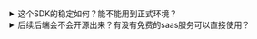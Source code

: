 
<details>
 <summary>这个SDK的稳定如何？能不能用到正式环境？</summary>

目前本人所在的公司的监控系统也在使用当前SDK，所以也在迭代中，到目前而言稳定性还是OK的，而且已经码完e2e，单测也coding中。

</details>



<details>
 <summary>后续后端会不会开源出来？有没有免费的saas服务可以直接使用？</summary>

目前后端也在持续迭代中，等迭代稳定后会考虑将`saas`务开放出来

</details>
